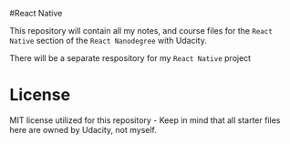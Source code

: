 #React Native

This repository will contain all my notes, and course files for the `React Native` section of the `React Nanodegree` with Udacity. 

There will be a separate respository for my `React Native` project

# License

MIT license utilized for this repository - Keep in mind that all starter files here are owned by Udacity, not myself. 